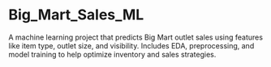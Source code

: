 # Big_Mart_Sales_ML
A machine learning project that predicts Big Mart outlet sales using features like item type, outlet size, and visibility. Includes EDA, preprocessing, and model training to help optimize inventory and sales strategies.
